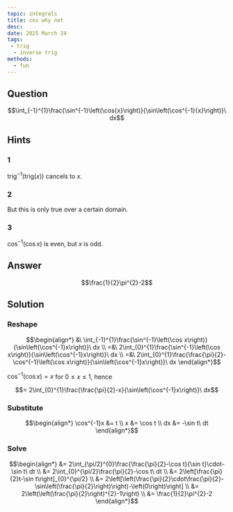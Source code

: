 ```yaml
---
topic: integrals
title: cos why not
desc: 
date: 2025 March 24
tags:
 - trig
  - inverse trig
methods:
  - fun
---
```



## Question
```math
\int_{-1}^{1}\frac{\sin^{-1}\left(\cos{x}\right)}{\sin\left(\cos^{-1}{x}\right)}\ dx
```


## Hints

### 1
$\text{trig}^{-1}(\text{trig}(x))$ cancels to $x$.

### 2
But this is only true over a certain domain.

### 3
$\cos^{-1}\left( \cos{x} \right)$ is even, but $x$ is odd.


## Answer
```math
\frac{1}{2}\pi^{2}-2
```


## Solution

### Reshape
```math
\begin{align*}
  &\ \int_{-1}^{1}\frac{\sin^{-1}\left(\cos x\right)}{\sin\left(\cos^{-1}x\right)}\ dx
  \\ =&\ 2\int_{0}^{1}\frac{\sin^{-1}\left(\cos x\right)}{\sin\left(\cos^{-1}x\right)}\ dx
  \\ =&\ 2\int_{0}^{1}\frac{\frac{\pi}{2}-\cos^{-1}\left(\cos x\right)}{\sin\left(\cos^{-1}x\right)}\ dx
\end{align*}
```

$\cos^{-1}(\cos{x}) = x$ for $0 \leq x \leq 1$, hence

```math
= 2\int_{0}^{1}\frac{\frac{\pi}{2}-x}{\sin\left(\cos^{-1}x\right)}\ dx
```

### Substitute
```math
\begin{align*}
  \cos^{-1}x &= t
  \\ x &= \cos t
  \\ dx &= -\sin t\ dt
\end{align*}
```

### Solve
```math
\begin{align*}
  &= 2\int_{\pi/2}^{0}\frac{\frac{\pi}{2}-\cos t}{\sin t}\cdot-\sin t\ dt
  \\ &= 2\int_{0}^{\pi/2}\frac{\pi}{2}-\cos t\ dt
  \\ &= 2\left[\frac{\pi}{2}t-\sin t\right]_{0}^{\pi/2}
  \\ &= 2\left[\left(\frac{\pi}{2}\cdot\frac{\pi}{2}-\sin\left(\frac{\pi}{2}\right)\right)-\left(0\right)\right]
  \\ &= 2\left(\left(\frac{\pi}{2}\right)^{2}-1\right)
  \\ &= \frac{1}{2}\pi^{2}-2
\end{align*}
```
